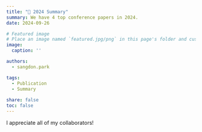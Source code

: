 ```yaml
---
title: "🎉 2024 Summary"
summary: We have 4 top conference papers in 2024.
date: 2024-09-26

# Featured image
# Place an image named `featured.jpg/png` in this page's folder and customize its options here.
image:
  caption: ''

authors:
  - sangdon.park

tags:
  - Publication
  - Summary
  
share: false
toc: false
---
```


I appreciate all of my collaborators! 
